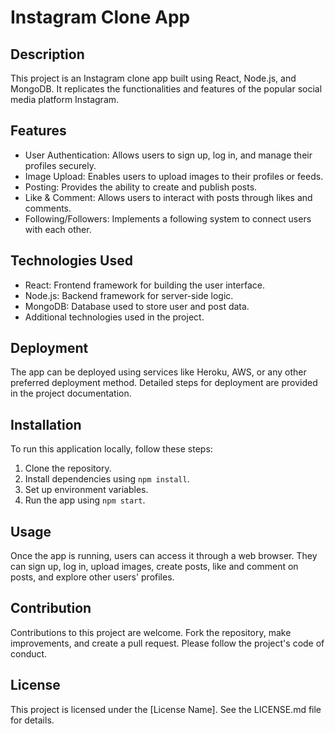 # Instagram Clone App

## Description
This project is an Instagram clone app built using React, Node.js, and MongoDB. It replicates the functionalities and features of the popular social media platform Instagram.

## Features
- User Authentication: Allows users to sign up, log in, and manage their profiles securely.
- Image Upload: Enables users to upload images to their profiles or feeds.
- Posting: Provides the ability to create and publish posts.
- Like & Comment: Allows users to interact with posts through likes and comments.
- Following/Followers: Implements a following system to connect users with each other.

## Technologies Used
- React: Frontend framework for building the user interface.
- Node.js: Backend framework for server-side logic.
- MongoDB: Database used to store user and post data.
- Additional technologies used in the project.

## Deployment
The app can be deployed using services like Heroku, AWS, or any other preferred deployment method. Detailed steps for deployment are provided in the project documentation.

## Installation
To run this application locally, follow these steps:
1. Clone the repository.
2. Install dependencies using `npm install`.
3. Set up environment variables.
4. Run the app using `npm start`.

## Usage
Once the app is running, users can access it through a web browser. They can sign up, log in, upload images, create posts, like and comment on posts, and explore other users' profiles.

## Contribution
Contributions to this project are welcome. Fork the repository, make improvements, and create a pull request. Please follow the project's code of conduct.

## License
This project is licensed under the [License Name]. See the LICENSE.md file for details.
